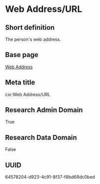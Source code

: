 # Web Address/URL
## Short definition
The person's web address.
## Base page
[Web Address](../../Objects/Web%20Address.md)
## Meta title
csr:Web Address/URL
## Research Admin Domain
True
## Research Data Domain
False
## UUID
64578204-d923-4c91-8f37-f8bd68dc0bed
